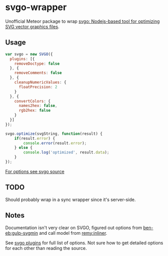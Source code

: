 # svgo-wrapper

Unofficial Meteor package to wrap [svgo: Nodejs-based tool for optimizing SVG vector graphics files](https://github.com/svg/svgo).

## Usage

```javascript
var svgo = new SVGO({
  plugins: [{
    removeDoctype: false
  }, {
    removeComments: false
  }, {
    cleanupNumericValues: {
      floatPrecision: 2
    }
  }, {
    convertColors: {
      names2hex: false,
      rgb2hex: false
    }
  }]
});

svgo.optimize(svgString, function(result) {
	if(result.error) {
		console.error(result.error);
	} else {
		console.log('optimized', result.data);
	}
});
```

[For options see svgo source](https://github.com/svg/svgo/)

## TODO

Should probably wrap in a sync wrapper since it's server-side.

## Notes

Documentation isn't very clear on SVGO, figured out options from [ben-eb:gulp-svgmin](https://github.com/ben-eb/gulp-svgmin#plugins) and call model from [remy:inliner](https://github.com/remy/inliner/blob/feature/compress-svg/lib/tasks/svg.js).

See [svgo plugins](https://github.com/svg/svgo/tree/master/plugins) for full list of options. Not sure how to get detailed options for each other than reading the source.